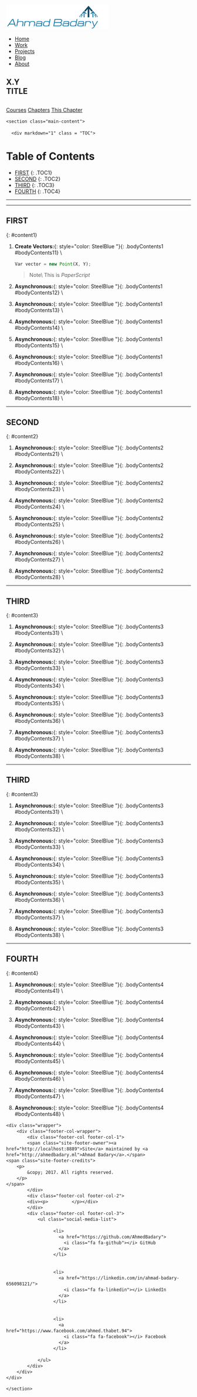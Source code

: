 <!DOCTYPE html>
<html lang="en-us">
  <head>
  <meta charset="UTF-8">
  <title>Ahmad Badary</title>
  <meta name="viewport" content="width=device-width, initial-scale=1">
  <meta name="theme-color" content="#157878">
  <link rel="stylesheet" href="/css/normalize.css">
  <link href='https://fonts.googleapis.com/css?family=Open+Sans:400,700' rel='stylesheet' type='text/css'>
  <link rel="stylesheet" href="/css/cayman.css">
  <link rel="stylesheet" href="/css/style.css">
  <link rel="shortcut icon" href="/main_files/favicon.ico" />
  <link rel="stylesheet" href="//maxcdn.bootstrapcdn.com/font-awesome/4.3.0/css/font-awesome.min.css">
  <link rel="stylesheet" href="/css/customStyle.css">
  <title> » Ahmad Badary</title>
  <script src="https://ajax.googleapis.com/ajax/libs/jquery/3.2.1/jquery.min.js"></script>
  <script type="text/javascript" async
  src="https://cdnjs.cloudflare.com/ajax/libs/mathjax/2.7.1/MathJax.js?config=TeX-MML-AM_CHTML">
  </script>
</head>

  <body>
    <nav class="main-nav">
    <a href="https://ahmedbadary.github.io/" class="main-nav-logo">
        <img src="/main_files/logo.png">
    </a>
    <ul id="menu-main" class="main-nav-items">
        <li id="menu-item-1859" class="menu-item menu-item-type-post_type menu-item-object-page menu-item-home menu-item-1859">
            <a href="/">Home</a>
        </li>
        <li id="menu-item-2869" class="menu-item menu-item-type-post_type menu-item-object-page menu-item-2869">
            <a href="/work">Work</a>
        </li>
        <li id="menu-item-1892" class="menu-item menu-item-type-post_type menu-item-object-page menu-item-1892">
            <a href="/projects">Projects</a>
        </li>
        <li id="menu-item-1858" class="menu-item menu-item-type-post_type menu-item-object-page current_page_parent menu-item-1858">
            <a href="/blog">Blog</a>
        </li>
        <li id="menu-item-1862" class="menu-item menu-item-type-post_type menu-item-object-page menu-item-1862">
            <a href="/about">About</a>
        </li>
    </ul>
</nav>


<section class="page-header">
  <h1 class="project-name">X.Y <br /> TITLE</h1>
  <h2 class="project-tagline"></h2>
  <a href="/work_files/school.html" class="btn">Courses</a>
  <a href="/work_files/school/128a.html" class="btn">Chapters</a>
  <a href=  class="btn">This Chapter</a>
</section>

<!-- <div>
  <ul class="posts">
    
      <li><span>02 Jan 2014</span> &raquo; <a href="/2014/01/02/introducing-Ahmad/">Introducing Ahmad</a></li>
    
  </ul>
</div> -->


    <section class="main-content">
      
      <div markdown="1" class = "TOC">
# Table of Contents

  * [FIRST](#content1)
  {: .TOC1}
  * [SECOND](#content2)
  {: .TOC2}
  * [THIRD](#content3)
  {: .TOC3}
  * [FOURTH](#content4)
  {: .TOC4}
</div>

***
***

## FIRST
{: #content1}

1. **Create Vectors:**{: style="color: SteelBlue  "}{: .bodyContents1 #bodyContents11} \\
    ```javascript
    Var vector = new Point(X, Y);
    ```
    > Note\\
    > This is *PaperScript*
2. **Asynchronous:**{: style="color: SteelBlue  "}{: .bodyContents1 #bodyContents12} \\

3. **Asynchronous:**{: style="color: SteelBlue  "}{: .bodyContents1 #bodyContents13} \\

4. **Asynchronous:**{: style="color: SteelBlue  "}{: .bodyContents1 #bodyContents14} \\

5. **Asynchronous:**{: style="color: SteelBlue  "}{: .bodyContents1 #bodyContents15} \\

6. **Asynchronous:**{: style="color: SteelBlue  "}{: .bodyContents1 #bodyContents16} \\

7. **Asynchronous:**{: style="color: SteelBlue  "}{: .bodyContents1 #bodyContents17} \\

8. **Asynchronous:**{: style="color: SteelBlue  "}{: .bodyContents1 #bodyContents18} \\

***

## SECOND
{: #content2}

1. **Asynchronous:**{: style="color: SteelBlue  "}{: .bodyContents2 #bodyContents21} \\

2. **Asynchronous:**{: style="color: SteelBlue  "}{: .bodyContents2 #bodyContents22} \\

3. **Asynchronous:**{: style="color: SteelBlue  "}{: .bodyContents2 #bodyContents23} \\

4. **Asynchronous:**{: style="color: SteelBlue  "}{: .bodyContents2 #bodyContents24} \\

5. **Asynchronous:**{: style="color: SteelBlue  "}{: .bodyContents2 #bodyContents25} \\

6. **Asynchronous:**{: style="color: SteelBlue  "}{: .bodyContents2 #bodyContents26} \\

7. **Asynchronous:**{: style="color: SteelBlue  "}{: .bodyContents2 #bodyContents27} \\

8. **Asynchronous:**{: style="color: SteelBlue  "}{: .bodyContents2 #bodyContents28} \\

***

## THIRD
{: #content3}

1. **Asynchronous:**{: style="color: SteelBlue  "}{: .bodyContents3 #bodyContents31} \\

2. **Asynchronous:**{: style="color: SteelBlue  "}{: .bodyContents3 #bodyContents32} \\

3. **Asynchronous:**{: style="color: SteelBlue  "}{: .bodyContents3 #bodyContents33} \\

4. **Asynchronous:**{: style="color: SteelBlue  "}{: .bodyContents3 #bodyContents34} \\

5. **Asynchronous:**{: style="color: SteelBlue  "}{: .bodyContents3 #bodyContents35} \\

6. **Asynchronous:**{: style="color: SteelBlue  "}{: .bodyContents3 #bodyContents36} \\

7. **Asynchronous:**{: style="color: SteelBlue  "}{: .bodyContents3 #bodyContents37} \\

8. **Asynchronous:**{: style="color: SteelBlue  "}{: .bodyContents3 #bodyContents38} \\

***

## THIRD
{: #content3}

1. **Asynchronous:**{: style="color: SteelBlue  "}{: .bodyContents3 #bodyContents31} \\

2. **Asynchronous:**{: style="color: SteelBlue  "}{: .bodyContents3 #bodyContents32} \\

3. **Asynchronous:**{: style="color: SteelBlue  "}{: .bodyContents3 #bodyContents33} \\

4. **Asynchronous:**{: style="color: SteelBlue  "}{: .bodyContents3 #bodyContents34} \\

5. **Asynchronous:**{: style="color: SteelBlue  "}{: .bodyContents3 #bodyContents35} \\

6. **Asynchronous:**{: style="color: SteelBlue  "}{: .bodyContents3 #bodyContents36} \\

7. **Asynchronous:**{: style="color: SteelBlue  "}{: .bodyContents3 #bodyContents37} \\

8. **Asynchronous:**{: style="color: SteelBlue  "}{: .bodyContents3 #bodyContents38} \\

***

## FOURTH
{: #content4}

1. **Asynchronous:**{: style="color: SteelBlue  "}{: .bodyContents4 #bodyContents41} \\

2. **Asynchronous:**{: style="color: SteelBlue  "}{: .bodyContents4 #bodyContents42} \\

3. **Asynchronous:**{: style="color: SteelBlue  "}{: .bodyContents4 #bodyContents43} \\

4. **Asynchronous:**{: style="color: SteelBlue  "}{: .bodyContents4 #bodyContents44} \\

5. **Asynchronous:**{: style="color: SteelBlue  "}{: .bodyContents4 #bodyContents45} \\

6. **Asynchronous:**{: style="color: SteelBlue  "}{: .bodyContents4 #bodyContents46} \\

7. **Asynchronous:**{: style="color: SteelBlue  "}{: .bodyContents4 #bodyContents47} \\

8. **Asynchronous:**{: style="color: SteelBlue  "}{: .bodyContents4 #bodyContents48} \\

      <footer class="site-footer">
    <!--   <span class="site-footer-owner"><a href="http://localhost:8889">Ahmad Badary</a> is maintained by <a href="http://ahmedbadary.ml">Ahmad Badary</a>.</span> -->
    
<!--  -->
    <div class="wrapper">
        <div class="footer-col-wrapper">
            <div class="footer-col footer-col-1">
            <span class="site-footer-owner"><a href="http://localhost:8889">Site</a> maintained by <a href="http://ahmedbadary.ml">Ahmad Badary</a>.</span>
    <span class="site-footer-credits">
        <p>
            &copy; 2017. All rights reserved.
        </p> 
    </span>
            </div>
            <div class="footer-col footer-col-2">
            <div><p>         </p></div>
            </div>
            <div class="footer-col footer-col-3">
                <ul class="social-media-list">
                    
                      <li>
                        <a href="https://github.com/AhmedBadary">
                          <i class="fa fa-github"></i> GitHub
                        </a>
                      </li>
                    
                    
                      <li>
                        <a href="https://linkedin.com/in/ahmad-badary-656098121/">
                          <i class="fa fa-linkedin"></i> LinkedIn
                        </a>
                      </li>
                    
                    
                      <li>
                        <a href="https://www.facebook.com/ahmed.thabet.94">
                          <i class="fa fa-facebook"></i> Facebook
                        </a>
                      </li>
                    
                </ul>
            </div>
        </div>
    </div>
<!--  -->
</footer>


    </section>

  </body>

<!-- Table of Content Script -->
<script type="text/javascript">
var bodyContents = $(".bodyContents1");
$("<ol>").addClass("TOC1ul").appendTo(".TOC1");
bodyContents.each(function(index, element) {
    var paragraph = $(element);
    $("<li>").html("<a href=#"+paragraph.attr('id')+">"+ paragraph.html().replace(':','')+" </a> ").appendTo(".TOC1ul");
     });
// 
var bodyContents = $(".bodyContents2");
$("<ol>").addClass("TOC2ul").appendTo(".TOC2");
bodyContents.each(function(index, element) {
    var paragraph = $(element);
    $("<li>").html("<a href=#"+paragraph.attr('id')+">"+ paragraph.html().replace(':','')+" </a> ").appendTo(".TOC2ul");
     });
// 
var bodyContents = $(".bodyContents3");
$("<ol>").addClass("TOC3ul").appendTo(".TOC3");
bodyContents.each(function(index, element) {
    var paragraph = $(element);
    $("<li>").html("<a href=#"+paragraph.attr('id')+">"+ paragraph.html().replace(':','')+" </a> ").appendTo(".TOC3ul");
     });
//
var bodyContents = $(".bodyContents4");
$("<ol>").addClass("TOC4ul").appendTo(".TOC4");
bodyContents.each(function(index, element) {
    var paragraph = $(element);
    $("<li>").html("<a href=#"+paragraph.attr('id')+">"+ paragraph.html().replace(':','')+" </a> ").appendTo(".TOC4ul");
     });
//
var bodyContents = $(".bodyContents5");
$("<ol>").addClass("TOC5ul").appendTo(".TOC5");
bodyContents.each(function(index, element) {
    var paragraph = $(element);
    $("<li>").html("<a href=#"+paragraph.attr('id')+">"+ paragraph.html().replace(':','')+" </a> ").appendTo(".TOC5ul");
     });
//
var bodyContents = $(".bodyContents6");
$("<ol>").addClass("TOC6ul").appendTo(".TOC6");
bodyContents.each(function(index, element) {
    var paragraph = $(element);
    $("<li>").html("<a href=#"+paragraph.attr('id')+">"+ paragraph.html().replace(':','')+" </a> ").appendTo(".TOC6ul");
     });

</script>

<!-- VIDEO BUTTONS SCRIPT -->
<script type="text/javascript">
  function iframePopInject(event) {
    var $button = $(event.target);
    // console.log($button.parent().next());
    if ($button.attr('value') == 'show') {
        $button.attr('value', 'hide');
        $figure = $("<div>").addClass("video_container");
        $iframe = $("<iframe>").appendTo($figure);
        $iframe.attr("src", $button.attr("src"));
        $iframe.attr("frameborder", "0");
        $iframe.attr("allowfullscreen", "true");
        $iframe.css("padding", "4px 6px");
        $button.next().css("display", "block");
        $figure.appendTo($button.next());
        $button.text("Hide Video")
    } else {
        $button.attr('value', 'show');
        $button.next().html("");
        $button.text("Show Video")
    }
}
</script>

<!-- BUTTON TRY -->
<script type="text/javascript">
  function iframePopA(event) {
    event.preventDefault();
    var $a = $(event.target).parent();
    console.log($a);
    if ($a.attr('value') == 'show') {
        $a.attr('value', 'hide');
        $figure = $("<div>");
        $iframe = $("<iframe>").addClass("popup_website_container").appendTo($figure);
        $iframe.attr("src", $a.attr("href"));
        $iframe.attr("frameborder", "1");
        $iframe.attr("allowfullscreen", "true");
        $iframe.css("padding", "4px 6px");
        $a.next().css("display", "block");
        $figure.appendTo($a.next().next());
        // $a.text("Hide Content")
        $('html, body').animate({
            scrollTop: $a.offset().top
        }, 1000);
    } else {
        $a.attr('value', 'show');
        $a.next().next().html("");
        // $a.text("Show Content")
    }

    $a.next().css("display", "inline");
}
</script>


<!-- TEXT BUTTON SCRIPT - INJECT -->
<script type="text/javascript">
  function showTextPopInject(event) {
    var $button = $(event.target);
    var txt = $button.attr("input");
    console.log(txt);
    if ($button.attr('value') == 'show') {
        $button.attr('value', 'hide');
        $p = $("<p>");
        $p.html(txt);
        $button.next().css("display", "block");
        $p.appendTo($button.next());
        $button.text("Hide Content")
    } else {
        $button.attr('value', 'show');
        $button.next().html("");
        $button.text("Show Content")
    }

}
</script>

<!-- TEXT BUTTON SCRIPT - HIDDEN / HIDE / SHOW / HIDE/SHOW -->
<script type="text/javascript">
  function showTextPopHide(event) {
    var $button = $(event.target);
    var txt = $button.attr("input");
    if ($button.attr('value') == 'show') {
        $button.attr('value', 'hide');
        $button.next().removeAttr("hidden");
        $button.text("Hide Content");
    } else {
        $button.attr('value', 'show');
        $button.next().attr("hidden", "");
        $button.text("Show Content");
    }
}
</script>

<!-- TEXT BUTTON SCRIPT - HIDDEN / HIDE / SHOW / HIDE/SHOW -->
<script type="text/javascript">
  function showText_withParent_PopHide(event) {
    var $button = $(event.target);
    var $parent = $button.parent();
    var txt = $button.attr("input");
    if ($button.attr('value') == 'show') {
        $button.attr('value', 'hide');
        $parent.next().removeAttr("hidden");
        $button.text("Hide Content");
    } else {
        $button.attr('value', 'show');
        $parent.next().attr("hidden", "");
        $button.text("Show Content");
    }
}
</script>

<!-- Print / Printing / printme -->
<!-- <script type="text/javascript">
i = 0

for (var i = 1; i < 6; i++) {
    var bodyContents = $(".bodyContents" + i);
    $("<p>").addClass("TOC1ul")  .appendTo(".TOC1");
    bodyContents.each(function(index, element) {
        var paragraph = $(element);
        $("<li>").html("<a href=#"+paragraph.attr('id')+">"+ paragraph.html().replace(':','')+" </a> ").appendTo(".TOC1ul");
         });
} 
</script>
 -->
 
</html>

